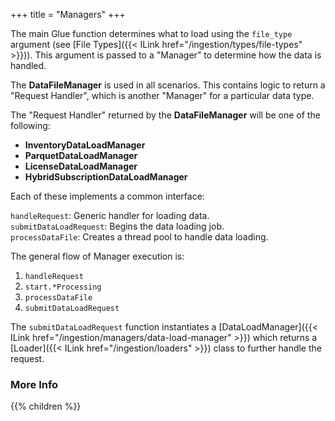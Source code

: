 +++
title = "Managers"
+++

The main Glue function determines what to load using the `file_type` argument (see [File Types]({{< ILink href="/ingestion/types/file-types" >}})). This argument is passed to a "Manager" to determine how the data is handled.

The **DataFileManager** is used in all scenarios. This contains logic to return a "Request Handler", which is another "Manager" for a particular data type.

The "Request Handler" returned by the **DataFileManager** will be one of the following:
- **InventoryDataLoadManager**
- **ParquetDataLoadManager**
- **LicenseDataLoadManager** 
- **HybridSubscriptionDataLoadManager**  

Each of these implements a common interface:

`handleRequest`: Generic handler for loading data.  
`submitDataLoadRequest`:  Begins the data loading job.  
`processDataFile`: Creates a thread pool to handle data loading.  

The general flow of Manager execution is:
1. `handleRequest`
2. `start.*Processing`
3. `processDataFile`
4. `submitDataLoadRequest`

The `submitDataLoadRequest` function instantiates a [DataLoadManager]({{< ILink href="/ingestion/managers/data-load-manager" >}}) which returns a [Loader]({{< ILink href="/ingestion/loaders" >}}) class to further handle the request.

### More Info
{{% children %}}
